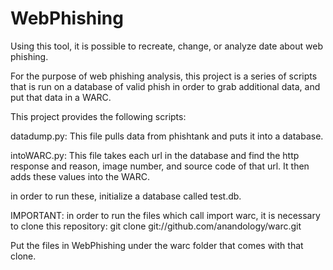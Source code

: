 WebPhishing
===========
Using this tool, it is possible to recreate, change, or analyze date about web phishing.

For the purpose of web phishing analysis, this project is a series of scripts that is run on a database of valid phish in order to grab additional data, and put that data in a WARC.

This project provides the following scripts:

datadump.py: This file pulls data from phishtank and puts it into a database.

intoWARC.py: This file takes each url in the database and find the http response and reason, image number, and source code of that url. It then adds these values into the WARC.

in order to run these, initialize a database called test.db.

IMPORTANT: in order to run the files which call import warc, it is necessary to clone this repository: git clone git://github.com/anandology/warc.git

Put the files in WebPhishing under the warc folder that comes with that clone.
